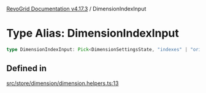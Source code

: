 [RevoGrid Documentation v4.17.3](README.md) / DimensionIndexInput

# Type Alias: DimensionIndexInput

```ts
type DimensionIndexInput: Pick<DimensionSettingsState, "indexes" | "originItemSize" | "indexToItem">;
```

## Defined in

[src/store/dimension/dimension.helpers.ts:13](https://github.com/revolist/revogrid/blob/3aa06b5b2b2375c31a2a8275a0aefcbc04de60c5/src/store/dimension/dimension.helpers.ts#L13)
